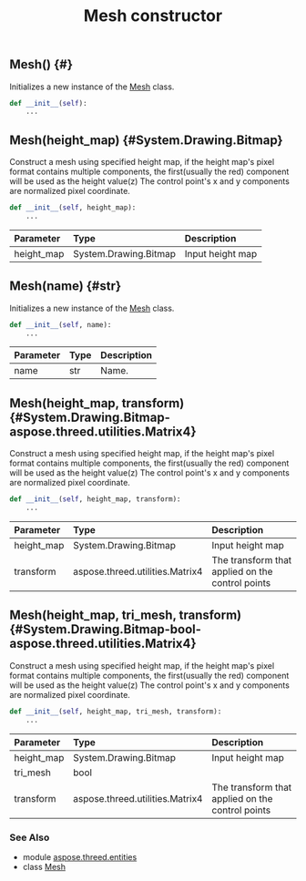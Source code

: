 ﻿---
title: Mesh constructor
second_title: Aspose.3D for Python via .NET API References
description: 
type: docs
weight: 10
url: /python-net/aspose.threed.entities/mesh/__init__/
is_root: false
---

## Mesh() {#}

Initializes a new instance of the [Mesh](/3d/python-net/aspose.threed.entities/mesh) class.



```python
def __init__(self):
    ...
```




## Mesh(height_map) {#System.Drawing.Bitmap}

Construct a mesh using specified height map, 
if the height map's pixel format contains multiple components, the first(usually the red) component will be used as the height value(z)
The control point's x and y components are normalized pixel coordinate.



```python
def __init__(self, height_map):
    ...
```


| Parameter | Type | Description |
| :- | :- | :- |
| height_map | System.Drawing.Bitmap | Input height map |


## Mesh(name) {#str}

Initializes a new instance of the [Mesh](/3d/python-net/aspose.threed.entities/mesh) class.



```python
def __init__(self, name):
    ...
```


| Parameter | Type | Description |
| :- | :- | :- |
| name | str | Name. |


## Mesh(height_map, transform) {#System.Drawing.Bitmap-aspose.threed.utilities.Matrix4}

Construct a mesh using specified height map, 
if the height map's pixel format contains multiple components, the first(usually the red) component will be used as the height value(z)
The control point's x and y components are normalized pixel coordinate.



```python
def __init__(self, height_map, transform):
    ...
```


| Parameter | Type | Description |
| :- | :- | :- |
| height_map | System.Drawing.Bitmap | Input height map |
| transform | aspose.threed.utilities.Matrix4 | The transform that applied on the control points |


## Mesh(height_map, tri_mesh, transform) {#System.Drawing.Bitmap-bool-aspose.threed.utilities.Matrix4}

Construct a mesh using specified height map, 
if the height map's pixel format contains multiple components, the first(usually the red) component will be used as the height value(z)
The control point's x and y components are normalized pixel coordinate.



```python
def __init__(self, height_map, tri_mesh, transform):
    ...
```


| Parameter | Type | Description |
| :- | :- | :- |
| height_map | System.Drawing.Bitmap | Input height map |
| tri_mesh | bool |  |
| transform | aspose.threed.utilities.Matrix4 | The transform that applied on the control points |



### See Also
* module [aspose.threed.entities](../../)
* class [Mesh](/3d/python-net/aspose.threed.entities/mesh)
